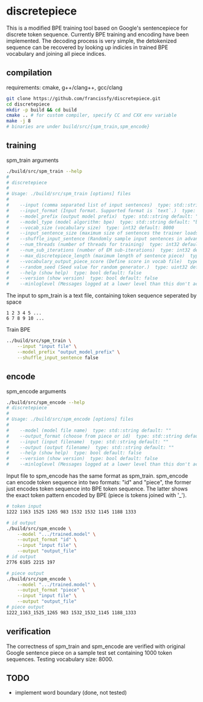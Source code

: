 # discretepiece

This is a modified BPE training tool based on Google's sentencepiece for discrete token sequence. Currently BPE training and encoding have been implemented. The decoding process is very simple, the detokenized sequence can be recovered by looking up indicies in trained BPE vocabulary and joining all piece indices. 

## compilation
requirements: cmake, g++/clang++, gcc/clang
```sh
git clone https://github.com/francissfy/discretepiece.git
cd discretepiece
mkdir -p build && cd build
cmake .. # for custom compiler, specify CC and CXX env variable
make -j 8
# binaries are under build/src/{spm_train,spm_encode}
```

## training
spm_train arguments
```sh
./build/src/spm_train --help
# 
# discretepiece
# 
# Usage: ./build/src/spm_train [options] files
# 
#    --input (comma separated list of input sentences)  type: std::string default: ""
#    --input_format (Input format. Supported format is `text`.)  type: std::string default: ""
#    --model_prefix (output model prefix)  type: std::string default: ""
#    --model_type (model algorithm: bpe)  type: std::string default: "bpe"
#    --vocab_size (vocabulary size)  type: int32 default: 8000
#    --input_sentence_size (maximum size of sentences the trainer loads)  type: std::uint64_t default: 0
#    --shuffle_input_sentence (Randomly sample input sentences in advance. Valid when --input_sentence_size > 0)  type: bool default: true
#    --num_threads (number of threads for training)  type: int32 default: 16
#    --num_sub_iterations (number of EM sub-iterations)  type: int32 default: 2
#    --max_discretepiece_length (maximum length of sentence piece)  type: int32 default: 16
#    --vocabulary_output_piece_score (Define score in vocab file)  type: bool default: true
#    --random_seed (Seed value for random generator.)  type: uint32 default: 4294967295
#    --help (show help)  type: bool default: false
#    --version (show version)  type: bool default: false
#    --minloglevel (Messages logged at a lower level than this don't actually get logged anywhere)  type: int default: 0

```
The input to spm_train is a text file, containing token sequence seperated by space
```text
1 2 3 4 5 ...
6 7 8 9 10 ...
```
Train BPE
```sh
../build/src/spm_train \
    --input "input file" \
    --model_prefix "output_model_prefix" \
    --shuffle_input_sentence false
```

## encode
spm_encode arguments
```sh
./build/src/spm_encode --help
# discretepiece
# 
# Usage: ./build/src/spm_encode [options] files
# 
#    --model (model file name)  type: std::string default: ""
#    --output_format (choose from piece or id)  type: std::string default: "piece"
#    --input (input filename)  type: std::string default: ""
#    --output (output filename)  type: std::string default: ""
#    --help (show help)  type: bool default: false
#    --version (show version)  type: bool default: false
#    --minloglevel (Messages logged at a lower level than this don't actually get logged anywhere)  type: int default: 0
```
Input file to spm_encode has the same format as spm_train. spm_encode can encode token sequence into two formats: "id" and "piece", the former just encodes token sequence into BPE token sequence. The latter shows the exact token pattern encoded by BPE (piece is tokens joined with '_').
```sh
# token input
1222 1163 1525 1265 983 1532 1532 1145 1188 1333

# id output
./build/src/spm_encode \
    --model ".../trained.model" \
    --output_format "id" \
    --input "input file" \
    --output "output_file"
# id output
2776 6185 2215 197

# piece output
./build/src/spm_encode \
    --model ".../trained.model" \
    --output_format "piece" \
    --input "input file" \
    --output "output_file"
# piece output
1222_1163_1525_1265 983 1532_1532_1145 1188_1333
```

## verification
The correctness of spm_train and spm_encode are verified with original Google sentence piece on a sample test set containing 1000 token sequences. Testing vocabulary size: 8000.

## TODO
- implement word boundary (done, not tested)
